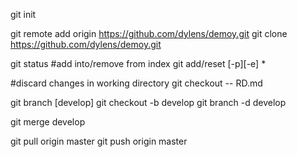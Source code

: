 git init

git remote add origin https://github.com/dylens/demoy.git
git clone https://github.com/dylens/demoy.git

git status
#add into/remove from index
git add/reset [-p][-e] *

#discard changes in working directory
git checkout -- RD.md

git branch [develop]
git checkout -b develop
git branch -d develop

git merge develop

git pull origin master
git push origin master